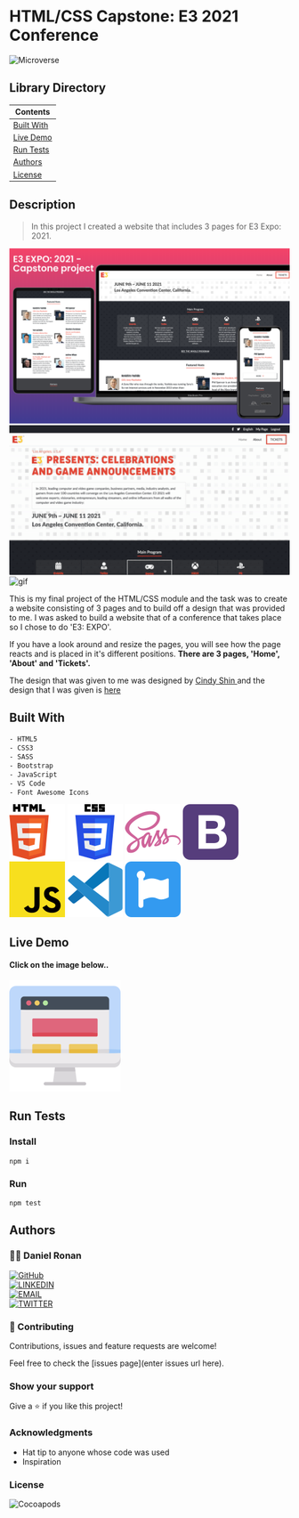 # HTML/CSS Capstone: E3 2021 Conference
![Microverse](https://img.shields.io/badge/-Microverse-6F23FF?style=for-the-badge)
## Library Directory
 
| Contents        |
| ------------- |
| [Built With](#built-with) |
| [Live Demo](#live-demo) |
| [Run Tests](#run-tests) |
| [Authors](#authors) | 
| [License](#license) | 

## Description
> In this project I created a website that includes 3 pages for E3 Expo: 2021.

![screenshot](./src/assets/images/main-screenshot.png)
![gif](./src/assets/gifs/gif1.gif) ![gif](./src/assets/gifs/gif2.gif)

This is my final project of the HTML/CSS module and the task was to create a website consisting of 3 pages and to build off a design that was provided to me. I was asked to build a website that of a conference that takes place so I chose to do 'E3: EXPO'. 

If you have a look around and resize the pages, you will see how the page reacts and is placed in it's different positions. <b> There are 3 pages, 'Home', 'About' and 'Tickets'. </b>

The design that was given to me was designed by <a href="https://www.behance.net/adagio07"> Cindy Shin </a> and the design that I was given is <a href="https://www.behance.net/gallery/29845175/CC-Global-Summit-2015"> here </a>

## Built With
```
- HTML5 
- CSS3
- SASS
- Bootstrap
- JavaScript
- VS Code
- Font Awesome Icons
```

![img](./src/assets/svg/html-5.svg) ![img](./src/assets/svg/css-3.svg)
![img](./src/assets/svg/sass.svg)
![img](./src/assets/svg/bootstrap.svg) ![img](./src/assets/svg/javascript.svg)
![img](./src/assets/svg/v-s-code.svg) ![img](./src/assets/svg/fontawesome.svg)

<!--
![HTML5](https://img.shields.io/badge/-HTML5-E34F26?style=for-the-badge&logo=HTML5&logoColor=white&labelColor=000)
![CSS3](https://img.shields.io/badge/-CSS3-1572B6?style=for-the-badge&logo=CSS3&logoColor=white&labelColor=000)
![VS Code](https://img.shields.io/badge/-VS_Code-007ACC?style=for-the-badge&logo=Visual-Studio-Code&logoColor=white&labelColor=000)
![Font Awesome](https://img.shields.io/badge/-Font_Awesome-007ACC?style=for-the-badge&logo=Font-Awesome&logoColor=white&labelColor=000) -->

## Live Demo

#### Click on the image below..

<a href="https://e3-expo.vercel.app/" target="_blank">
    <img src="src/assets/svg/monitor.svg">
</a>

## Run Tests

### Install
```
npm i
```
### Run
```
npm test
```


## Authors

### 👨‍💻 Daniel Ronan
<!--
![img](src/assets/svg/github.svg) [@DcRonan](https://github.com/DcRonan) <br>
![img](src/assets/svg/linkedin.svg) [Daniel Ronan](https://www.linkedin.com/in/danronan10/) <br>
![img](src/assets/svg/twitter.svg) [@dc_ronan](https://twitter.com/dc_ronan) <br>
![img](src/assets/svg/mail.svg) <a href="mailto:danielconnorronan@gmail.com?subject=Hi Dan!"> Email me</a> -->
[![GitHub](https://img.shields.io/badge/-GitHub-000?style=for-the-badge&logo=GitHub&logoColor=white)](https://github.com/DcRonan) <br>
[![LINKEDIN](https://img.shields.io/badge/-LINKEDIN-0077B5?style=for-the-badge&logo=Linkedin&logoColor=white)](https://www.linkedin.com/in/danronan10/) <br>
[![EMAIL](https://img.shields.io/badge/-EMAIL-D14836?style=for-the-badge&logo=Mail.Ru&logoColor=white)](mailto:danielconnorronan@gmail.com) <br>
[![TWITTER](https://img.shields.io/badge/-TWITTER-1DA1F2?style=for-the-badge&logo=Twitter&logoColor=white)](https://twitter.com/dc_ronan)

### 🤝 Contributing

Contributions, issues and feature requests are welcome!

Feel free to check the [issues page](enter issues url here).

### Show your support

Give a ⭐️ if you like this project!

### Acknowledgments

- Hat tip to anyone whose code was used
- Inspiration

### License

![Cocoapods](https://img.shields.io/cocoapods/l/AFNetworking?color=red&style=for-the-badge)
